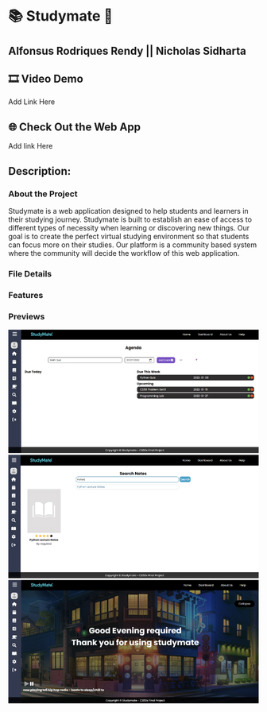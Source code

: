# 📚 Studymate 📖
## Alfonsus Rodriques Rendy || Nicholas Sidharta

## 🎞️ Video Demo
Add Link Here

## 🌐 Check Out the Web App
Add link Here

## Description:
### About the Project
Studymate is a web application designed to help students and learners in their studying journey. Studymate is built to establish an ease of access to different types of necessity when learning or discovering new things. Our goal is to create the perfect virtual studying environment so that students can focus more on their studies. Our platform is a community based system where the community will decide the workflow of this web application.

### File Details

### Features

### Previews
<img src="static/images/preview/agenda.png">
<img src="static/images/preview/noteSharing.png">
<img src="static/images/preview/relaxRoom.png">
